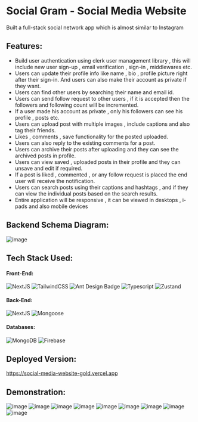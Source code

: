 # Social Gram - Social Media Website

Built a full-stack social network app which is almost similar to Instagram

## Features:
* Build user authentication using clerk user management library , this will include new user sign-up , email verification , sign-in , middlewares etc.
* Users can update their profile info like name , bio , profile picture right after their sign-in. And users can also make their account as private if they want.
* Users can find other users by searching their name and email id.
* Users can send follow request to other users , if it is accepted then the followers and following count will be incremented.
* If a user made his account as private , only his followers can see his profile , posts etc.
* Users can upload post with multiple images , include captions and also tag their friends.
* Likes , comments , save functionality for the posted uploaded.
* Users can also reply to the existing comments for a post.
* Users can archive their posts after uploading and they can see the archived posts in profile.
* Users can view saved , uploaded posts in their profile and they can unsave and edit if required.
* If a post is liked , commented , or any follow request is placed the end user will receive the notification.
* Users can search posts using their captions and hashtags , and if they can view the individual posts based on the search results.
* Entire application will be responsive , it can be viewed in desktops , i-pads and also mobile devices

## Backend Schema Diagram:
![image](https://github.com/adityaganji889/Social-Media-Website/assets/88584574/6c40fa62-8f51-448c-8eac-eb81768b1c69)

## Tech Stack Used:
#### Front-End:
<img alt="NextJS" src="https://img.shields.io/badge/next.js-000000?style=for-the-badge&logo=nextdotjs&logoColor=white"/> <img alt="TailwindCSS" src="https://img.shields.io/badge/Tailwind_CSS-38B2AC?style=for-the-badge&logo=tailwind-css&logoColor=white"/> <img src="https://img.shields.io/badge/Ant%20Design-0170FE?logo=antdesign&logoColor=fff&style=for-the-badge" alt="Ant Design Badge"> <img src="https://img.shields.io/badge/typescript-%23007ACC.svg?style=for-the-badge&logo=typescript&logoColor=white" alt="Typescript"> <img src="https://img.shields.io/badge/zustand-%23593d88.svg?style=for-the-badge&logo=redux&logoColor=white" alt="Zustand">  

#### Back-End:
 <img alt="NextJS" src="https://img.shields.io/badge/next.js-000000?style=for-the-badge&logo=nextdotjs&logoColor=white"/> <img alt="Mongoose" src ="https://img.shields.io/badge/Mongoose-orange?style=for-the-badge&logo=mongodb&logoColor=white"/> 

#### Databases:
<img alt="MongoDB" src ="https://img.shields.io/badge/MongoDB-4EA94B?style=for-the-badge&logo=mongodb&logoColor=white"/> <img alt="Firebase" src ="https://img.shields.io/badge/firebase-a08021?style=for-the-badge&logo=firebase&logoColor=ffcd34"/> 

## Deployed Version:

https://social-media-website-gold.vercel.app

## Demonstration:

![image](https://github.com/adityaganji889/Social-Media-Website/assets/88584574/839fca25-3fe2-4c70-9a36-3e9518bcd265)
![image](https://github.com/adityaganji889/Social-Media-Website/assets/88584574/deb28be6-ba1d-4b8a-a99a-55dd0a060e40)
![image](https://github.com/adityaganji889/Social-Media-Website/assets/88584574/83007f00-9e8e-4477-9687-5f8de0aadbd2)
![image](https://github.com/adityaganji889/Social-Media-Website/assets/88584574/02c5f8f4-3260-47eb-926f-3d570e9ad7e3)
![image](https://github.com/adityaganji889/Social-Media-Website/assets/88584574/00c5050d-5f8b-4faa-8c1d-9b8cc6ce6d7d)
![image](https://github.com/adityaganji889/Social-Media-Website/assets/88584574/40025907-dc04-42b6-b828-29a6e66bd41b)
![image](https://github.com/adityaganji889/Social-Media-Website/assets/88584574/e635d803-6959-44c8-a528-e50d046f25c9)
![image](https://github.com/adityaganji889/Social-Media-Website/assets/88584574/bdc73a2d-fdba-4240-8841-eb0b2bea415e)
![image](https://github.com/adityaganji889/Social-Media-Website/assets/88584574/b2dc6378-ab52-4f4f-9c4e-a9aeed9253c3)









